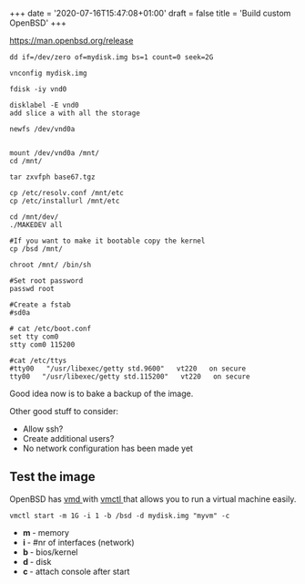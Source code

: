 +++
date = '2020-07-16T15:47:08+01:00'
draft = false
title = 'Build custom OpenBSD'
+++
<!-- wp:paragraph -->
<p><a href="https://man.openbsd.org/release">https://man.openbsd.org/release</a></p>
<!-- /wp:paragraph -->

<!-- wp:code -->
<pre class="wp-block-code"><code>dd if=/dev/zero of=mydisk.img bs=1 count=0 seek=2G

vnconfig mydisk.img

fdisk -iy vnd0

disklabel -E vnd0
add slice a with all the storage

newfs /dev/vnd0a


mount /dev/vnd0a /mnt/
cd /mnt/

tar zxvfph base67.tgz

cp /etc/resolv.conf /mnt/etc
cp /etc/installurl /mnt/etc

cd /mnt/dev/
./MAKEDEV all

#If you want to make it bootable copy the kernel
cp /bsd /mnt/

chroot /mnt/ /bin/sh

#Set root password
passwd root

#Create a fstab
#sd0a

# cat /etc/boot.conf
set tty com0
stty com0 115200

#cat /etc/ttys
#tty00   "/usr/libexec/getty std.9600"   vt220   on secure
tty00   "/usr/libexec/getty std.115200"   vt220   on secure</code></pre>
<!-- /wp:code -->

<!-- wp:paragraph -->
<p>Good idea now is to bake a backup of the image.</p>
<!-- /wp:paragraph -->

<!-- wp:paragraph -->
<p>Other good stuff to consider:</p>
<!-- /wp:paragraph -->

<!-- wp:list -->
<ul><li>Allow ssh?</li><li>Create additional users?</li><li>No network configuration has been made yet</li></ul>
<!-- /wp:list -->

<!-- wp:heading -->
<h2>Test the image</h2>
<!-- /wp:heading -->

<!-- wp:paragraph -->
<p>OpenBSD has <a href="https://man.openbsd.org/vmd">vmd </a>with <a href="https://man.openbsd.org/vmctl">vmctl </a>that allows you to run a virtual machine easily.</p>
<!-- /wp:paragraph -->

<!-- wp:code -->
<pre class="wp-block-code"><code>vmctl start -m 1G -i 1 -b /bsd -d mydisk.img "myvm" -c</code></pre>
<!-- /wp:code -->

<!-- wp:list -->
<ul><li><strong>m </strong>- memory</li><li><strong>i </strong>- #nr of interfaces (network)</li><li><strong>b </strong>- bios/kernel</li><li><strong>d </strong>- disk</li><li><strong>c </strong>- attach console after start</li></ul>
<!-- /wp:list -->

<!-- wp:paragraph -->
<p></p>
<!-- /wp:paragraph -->

<!-- wp:paragraph -->
<p></p>
<!-- /wp:paragraph -->

<!-- wp:paragraph -->
<p></p>
<!-- /wp:paragraph -->

<!-- wp:paragraph -->
<p></p>
<!-- /wp:paragraph -->
